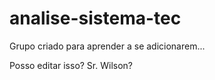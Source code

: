 # analise-sistema-tec
Grupo criado para aprender a se adicionarem...

Posso editar isso? Sr. Wilson?
